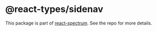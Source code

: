 # @react-types/sidenav

This package is part of [react-spectrum](https://github.com/adobe/react-spectrum). See the repo for more details.